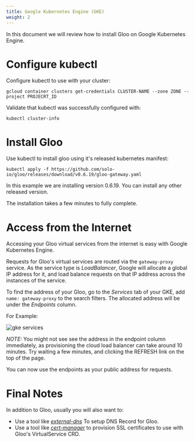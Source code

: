 ```yaml
---
title: Google Kubernetes Engine (GKE)
weight: 2
---
```


In this document we will review how to install Gloo on Google Kubernetes Engine.

# Configure kubectl

Configure kubectl to use with your cluster:

```
gcloud container clusters get-credentials CLUSTER-NAME --zone ZONE --project PROJECRT_ID
```

Validate that kubectl was successfully configured with:
```
kubectl cluster-info
```

# Install Gloo

Use kubectl to install gloo using it's released kubernetes manifest:
```
kubectl apply -f https://github.com/solo-io/gloo/releases/download/v0.6.19/gloo-gateway.yaml
```

In this example we are installing version 0.6.19. You can install any other released version.

The installation takes a few minutes to fully complete.

# Access from the Internet

Accessing your Gloo virtual services from the internet is easy with Google Kubernetes Engine.

Requests for Gloo's virtual services are routed via the `gateway-proxy` service. As the service type is *LoadBalancer*, Google will allocate a global IP address for it, and load balance requests on that IP address across the instances of the service.

To find the address of your Gloo, go to the *Services* tab of your GKE, add `name: gateway-proxy` to the search filters. The allocated address will be under the *Endpoints* column. 

For Example:

![gke services](../getting_started/gke.png "GKE Services")

*NOTE:* You might not see see the address in the endpoint column immediately, as provisioning the cloud load balancer can take around 10 minutes. Try waiting a few minutes, and clicking the REFRESH link on the top of the page. 

You can now use the endpoints as your public address for requests.

# Final Notes

In addition to Gloo, usually you will also want to:

- Use a tool like *[external-dns](https://github.com/kubernetes-incubator/external-dns)* To setup DNS Record for Gloo.
- Use a tool like *[cert-manager](https://github.com/jetstack/cert-manager/)* to provision SSL certificates to use with Gloo's VirtualService CRD.
